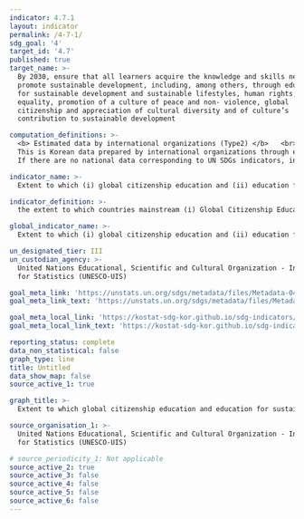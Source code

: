 ```yaml
---
indicator: 4.7.1
layout: indicator
permalink: /4-7-1/
sdg_goal: '4'
target_id: '4.7'
published: true
target_name: >-
  By 2030, ensure that all learners acquire the knowledge and skills needed to
  promote sustainable development, including, among others, through education
  for sustainable development and sustainable lifestyles, human rights, gender
  equality, promotion of a culture of peace and non- violence, global
  citizenship and appreciation of cultural diversity and of culture’s
  contribution to sustainable development

computation_definitions: >-
  <b> Estimated data by international organizations (Type2) </b>   <br>
  This is Korean data prepared by international organizations through estimation and modeling. 
  If there are no national data corresponding to UN SDGs indicators, international data are available for monitoring.

indicator_name: >-
  Extent to which (i) global citizenship education and (ii) education for sustainable development are mainstreamed in (a) national education policies, (b) curricula, (c) teacher education, and (d) student assessment

indicator_definition: >-
  the extent to which countries mainstream (i) Global Citizenship Education (GCED) and (ii) Education for Sustainable Development (ESD) in their education systems with focuses on (a) policies, (b) curricula, (c) teacher education, and (d) student assessment). 

global_indicator_name: >-
  Extent to which (i) global citizenship education and (ii) education for sustainable development are mainstreamed in (a) national education policies, (b) curricula, (c) teacher education, and (d) student assessment

un_designated_tier: III
un_custodian_agency: >-
  United Nations Educational, Scientific and Cultural Organization - Institute
  for Statistics (UNESCO-UIS)

goal_meta_link: 'https://unstats.un.org/sdgs/metadata/files/Metadata-04-07-01.pdf'
goal_meta_link_text: 'https://unstats.un.org/sdgs/metadata/files/Metadata-04-07-01.pdf'

goal_meta_local_link: 'https://kostat-sdg-kor.github.io/sdg-indicators/public/data/Metadata-04-07-01_ENG.pdf'
goal_meta_local_link_text: 'https://kostat-sdg-kor.github.io/sdg-indicators/public/data/Metadata-04-07-01_ENG.pdf'

reporting_status: complete
data_non_statistical: false
graph_type: line
title: Untitled
data_show_map: false
source_active_1: true

graph_title: >-
  Extent to which global citizenship education and education for sustainable development are mainstreamed in (a)national education policies (b)curricula (c)teacher education (d)student assessment

source_organisation_1: >-
  United Nations Educational, Scientific and Cultural Organization - Institute
  for Statistics (UNESCO-UIS)

# source_periodicity_1: Not applicable
source_active_2: true
source_active_3: false
source_active_4: false
source_active_5: false
source_active_6: false
---
```

